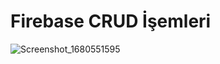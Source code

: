 # Firebase CRUD İşemleri

![Screenshot_1680551595](https://user-images.githubusercontent.com/62944836/229612952-642b6230-0f95-4629-8feb-fc4d20a803ad.png)
